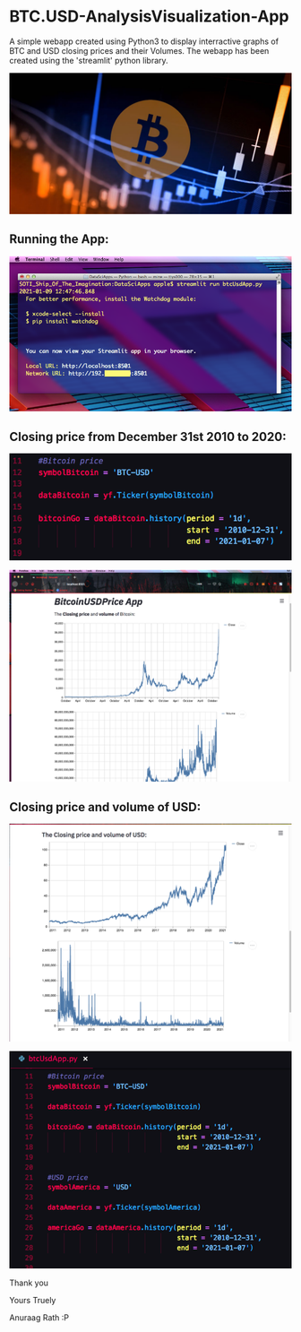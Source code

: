# BTC.USD-AnalysisVisualization-App
A simple webapp created using Python3 to display interractive graphs of BTC and USD closing prices and their Volumes. The webapp has been created using the 'streamlit' python library.

![btcUsd](/images/BTCUSD.png)

## Running the App:
![terminal](/images/3.png)

## Closing price from December 31st 2010 to 2020:

![btcCode](/images/btcCode.png)

![firstImage](/images/1.png)

## Closing price and volume of USD:

![secondPic](/images/2.png)

![btcUsd](/images/btcCodeTwo.png)

Thank you 

Yours Truely

Anuraag Rath :P



 

